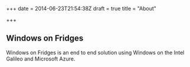+++
date = 2014-06-23T21:54:38Z
draft = true
title = "About"

+++

## Windows on Fridges

Windows on Fridges is an end to end solution using Windows on the Intel Galileo and 
Microsoft Azure.
